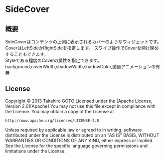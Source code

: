 SideCover
======================

概要　
----------
SideCoverはコンテンツの上側に表示されるカバーのようなウィジェットです。
 CoverはLeftSideかRightSideを指定します。
スワイプ操作でCoverを開け閉めすることもできます。  
Styleである程度のCoverの属性を指定できます。  
background,coverWidth,shadowWidh,shadowColor,透過アニメーションの有無

 
License
----------
Copyright &copy; 2013 Takahiro GOTO
Licensed under the [Apache License, Version 2.0][Apache]
You may not use this file except in compliance with the License.
You may obtain a copy of the License at
 
    http://www.apache.org/licenses/LICENSE-2.0

Unless required by applicable law or agreed to in writing, software
distributed under the License is distributed on an "AS IS" BASIS,
WITHOUT WARRANTIES OR CONDITIONS OF ANY KIND, either express or implied.
See the License for the specific language governing permissions and
limitations under the License.

